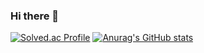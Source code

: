 ### Hi there 👋

<!--
**allorak333/allorak333** is a ✨ _special_ ✨ repository because its `README.md` (this file) appears on your GitHub profile.

Here are some ideas to get you started:

- 🔭 I’m currently working on ...
- 🌱 I’m currently learning ...
- 👯 I’m looking to collaborate on ...
- 🤔 I’m looking for help with ...
- 💬 Ask me about ...
- 📫 How to reach me: ...
- 😄 Pronouns: ...
- ⚡ Fun fact: ...
-->
[![Solved.ac Profile](http://mazassumnida.wtf/api/v2/generate_badge?boj=allorak333)](https://solved.ac/allorak333/)
[![Anurag's GitHub stats](https://github-readme-stats.vercel.app/api?username=allorak333)](https://github.com/anuraghazra/github-readme-stats)
